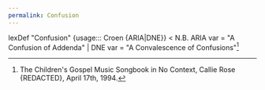 ```yaml
---
permalink: Confusion
---
```

lexDef "Confusion" {usage::: Croen {ARIA|DNE}} < N.B. ARIA var = "A Confusion of Addenda" | DNE var = "A Convalescence of Confusions"[^ConfusionCroen]

[^ConfusionCroen]: The Children's Gospel Music Songbook in No Context, Callie Rose {REDACTED}, April 17th, 1994.
